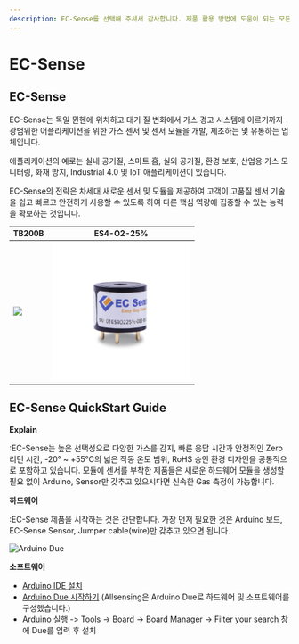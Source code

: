 ```yaml
---
description: EC-Sense를 선택해 주셔서 감사합니다. 제품 활용 방법에 도움이 되는 모든 문서를 제공합니다.
---
```


# EC-Sense

## EC-Sense

EC-Sense는 독일 뮌헨에 위치하고 대기 질 변화에서 가스 경고 시스템에 이르기까지 광범위한 어플리케이션을 위한 가스 센서 및 센서 모듈을 개발, 제조하는 및 유통하는 업체입니다.

애플리케이션의 예로는 실내 공기질, 스마트 홈, 실외 공기질, 환경 보호, 산업용 가스 모니터링, 화재 방지, Industrial 4.0 및 IoT 애플리케이션이 있습니다.

EC-Sense의 전략은 차세대 새로운 센서 및 모듈을 제공하여 고객이 고품질 센서 기술을 쉽고 빠르고 안전하게 사용할 수 있도록 하여 다른 핵심 역량에 집중할 수 있는 능력을 확보하는 것입니다.

| TB200B                                                  | ES4-O2-25%                                       |
| ------------------------------------------------------- | ------------------------------------------------ |
| ![](<../../.gitbook/assets/TB200B\_250x250png (1).png>) | ![](<../../.gitbook/assets/EC-Sens profile.png>) |

## EC-Sense QuickStart Guide

**Explain**

:EC-Sense는 높은 선택성으로 다양한 가스를 감지, 빠른 응답 시간과 안정적인 Zero 리턴 시간, -20° \~ +55°C의 넓은 작동 온도 범위, RoHS 승인 환경 디자인을 공통적으로 포함하고 있습니다. 모듈에 센서를 부착한 제품들은 새로운 하드웨어 모듈을 생성할 필요 없이 Arduino, Sensor만 갖추고 있으시다면 신속한 Gas 측정이 가능합니다.

**하드웨어**

:EC-Sense 제품을 시작하는 것은 간단합니다. 가장 먼저 필요한 것은 Arduino 보드, EC-Sense Sensor, Jumper cable(wire)만 갖추고 있으면 됩니다.

![Arduino Due](../../.gitbook/assets/arduino\_due\_main500x262.jpg)

**소프트웨어**

* [Arduino IDE 설치](https://www.arduino.cc/en/software)
* [Arduino Due 시작하기](https://www.arduino.cc/en/Guide/ArduinoDue) (Allsensing은 Arduino Due로 하드웨어 및 소프트웨어를 구성했습니다.)
* Arduino 실행 -> Tools -> Board -> Board Manager -> Filter your search 창에 Due를 입력 후 설치
